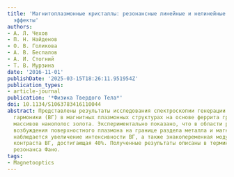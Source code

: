 ```yaml
---
title: 'Магнитоплазмонные кристаллы: резонансные линейные и нелинейные магнитооптические
  эффекты'
authors:
- А. Л. Чехов
- П. Н. Найденов
- О. В. Голикова
- А. В. Беспалов
- А. И. Стогний
- Т. В. Мурзина
date: '2016-11-01'
publishDate: '2025-03-15T18:26:11.951954Z'
publication_types:
- article-journal
publication: '*Физика Твердого Тела*'
doi: 10.1134/S1063783416110044
abstract: Представлены результаты исследования спектроскопии генерации второй оптической
  гармоники (ВГ) в магнитных плазмонных структурах на основе феррита граната и периодических
  массивов нанополос золота. Экспериментально показано, что в области резонансного
  возбуждения поверхностного плазмона на границе раздела металла и магнитного диэлектрика
  наблюдается увеличение интенсивности ВГ, а также знакопеременная модуляция магнитного
  контраста ВГ, достигающая 40%. Полученные результаты описаны в терминах нелинейного
  резонанса Фано.
tags:
- Magnetooptics
---
```

